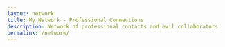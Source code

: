 ```yaml
---
layout: network
title: My Network - Professional Connections
description: Network of professional contacts and evil collaborators
permalink: /network/
---
```

